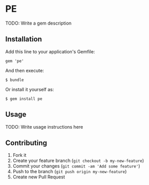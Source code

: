 # PE

TODO: Write a gem description

## Installation

Add this line to your application's Gemfile:

    gem 'pe'

And then execute:

    $ bundle

Or install it yourself as:

    $ gem install pe

## Usage

TODO: Write usage instructions here

## Contributing

1. Fork it
2. Create your feature branch (`git checkout -b my-new-feature`)
3. Commit your changes (`git commit -am 'Add some feature'`)
4. Push to the branch (`git push origin my-new-feature`)
5. Create new Pull Request
